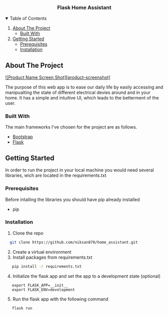 <p align="center">
  <h3 align="center">Flask Home Assistant</h3>
</p>

<!-- TABLE OF CONTENTS -->
<details open="open">
  <summary>Table of Contents</summary>
  <ol>
    <li>
      <a href="#about-the-project">About The Project</a>
      <ul>
        <li><a href="#built-with">Built With</a></li>
      </ul>
    </li>
    <li>
      <a href="#getting-started">Getting Started</a>
      <ul>
        <li><a href="#prerequisites">Prerequisites</a></li>
        <li><a href="#installation">Installation</a></li>
      </ul>
    </li>
  </ol>
</details>



<!-- ABOUT THE PROJECT -->
## About The Project

[![Product Name Screen Shot][product-screenshot]](https://example.com)

The purpose of this web app is to ease our daily life by easily accessing and manipualting the state of different electrical devies around and in your home. It has a simple and intuitive UI, which leads to the betterment of the user.

### Built With

The main frameworks I've chosen for the project are as follows.
* [Bootstrap](https://getbootstrap.com)
* [Flask](https://flask.palletsprojects.com/en/2.0.x/)


<!-- GETTING STARTED -->
## Getting Started

In order to run the project in your local machine you would need several libraries, wich are located in the requirements.txt

### Prerequisites

Before intalling the libraries you should have pip already installed

* pip

### Installation

1. Clone the repo
 ```sh
   git clone https://github.com/niksan870/home_assistant.git
   ```
2. Create a virtual environment 
3. Install packages from requirements.txt
```sh
   pip install -r requirements.txt
   ```
4. Initialize the flask app and set the app to a development state (optional)
```
   export FLASK_APP=__init__
   export FLASK_ENV=development
   ```
5. Run the flask app with the following command
```
   flask run
   ```
